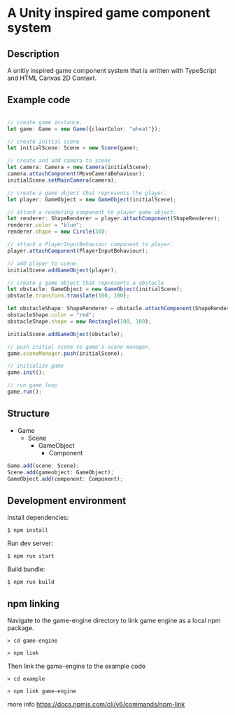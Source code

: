# A Unity inspired game component system  

## Description
A unitiy inspired game component system that is written with TypeScript and HTML Canvas 2D Context.

## Example code
```TypeScript

// create game instance. 
let game: Game = new Game({clearColor: "wheat"});

// create initial scene 
let initialScene: Scene = new Scene(game);

// create and add camera to scene
let camera: Camera = new Camera(initialScene);
camera.attachComponent(MoveCameraBehaviour);
initialScene.setMainCamera(camera);

// create a game object that represents the player.
let player: GameObject = new GameObject(initialScene);

// attach a rendering component to player game object.
let renderer: ShapeRenderer = player.attachComponent(ShapeRenderer);
renderer.color = "blue";
renderer.shape = new Circle(30);

// attach a PlayerInputBehaviour component to player.
player.attachComponent(PlayerInputBehaviour);

// add player to scene. 
initialScene.addGameObject(player);

// create a game object that represents a obstacle 
let obstacle: GameObject = new GameObject(initialScene);
obstacle.transform.translate(100, 100);

let obstacleShape: ShapeRenderer = obstacle.attachComponent(ShapeRenderer);
obstacleShape.color = "red";
obstacleShape.shape = new Rectangle(100, 100);

initialScene.addGameObject(obstacle);

// push initial scene to game's scene manager. 
game.sceneManager.push(initialScene);

// initialize game
game.init();

// run game loop
game.run();
```

## Structure
- Game
    - Scene
        - GameObject
            - Component

```TypeScript
Game.add(scene: Scene);
Scene.add(gameobject: GameObject);
GameObject.add(component: Component);
```

## Development environment

Install dependencies: 
```
$ npm install
```

Run dev server: 

```
$ npm run start
```

Build bundle:
```
$ npm run build
```


## npm linking

Navigate to the game-engine directory to link game engine as a local npm package.

```
> cd game-engine
```

```
> npm link
```

Then link the game-engine to the example code

```
> cd example
```

```
> npm link game-engine
```

more info https://docs.npmjs.com/cli/v6/commands/npm-link